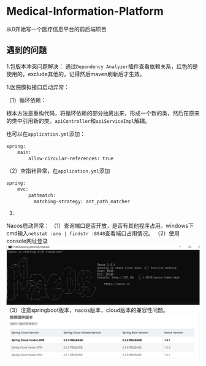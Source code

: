 # Medical-Information-Platform


从0开始写一个医疗信息平台的前后端项目
## 遇到的问题

1.包版本冲突问题解决： 通过```Dependency Analyzer```插件查看依赖关系，红色的是使用的，exclude其他的，记得然后maven刷新后才生效。

1.医院模拟接口启动异常：

（1）循环依赖：

根本方法是重构代码，将循环依赖的部分抽离出来，形成一个新的类，然后在原来的类中引用新的类。```apiController```和```apiServiceImpl```解耦。

也可以在```application.yml```添加：
```
spring:
    main:
        allow-circular-references: true
```

（2）空指针异常，在```application.yml```添加
```
spring:
    mvc:
        pathmatch:
          matching-strategy: ant_path_matcher
```

3.
Nacos启动异常：
（1）查询端口是否开放，是否有其他程序占用。windows下cmd输入```netstat -ano | findstr :8848```查看端口占用情况。
（2）使用  console网址登录 ![img.png](imgs/img.png)
（3）注意springboot版本，nacos版本，cloud版本的兼容性问题。
![img.png](imgs/img——nacos.png)
